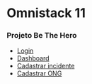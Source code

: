 # Omnistack 11

### Projeto Be The Hero

+ [Login](https://github.com/andrerodrig/omnistack11/blob/master/screenshots/login.jpeg)
+ [Dashboard](https://github.com/andrerodrig/omnistack11/blob/master/screenshots/dashboard.jpeg)
+ [Cadastrar incidente](https://github.com/andrerodrig/omnistack11/blob/master/screenshots/newincident.jpeg)
+ [Cadastrar ONG](https://github.com/andrerodrig/omnistack11/blob/master/screenshots/cadastrar_ong.jpeg)
